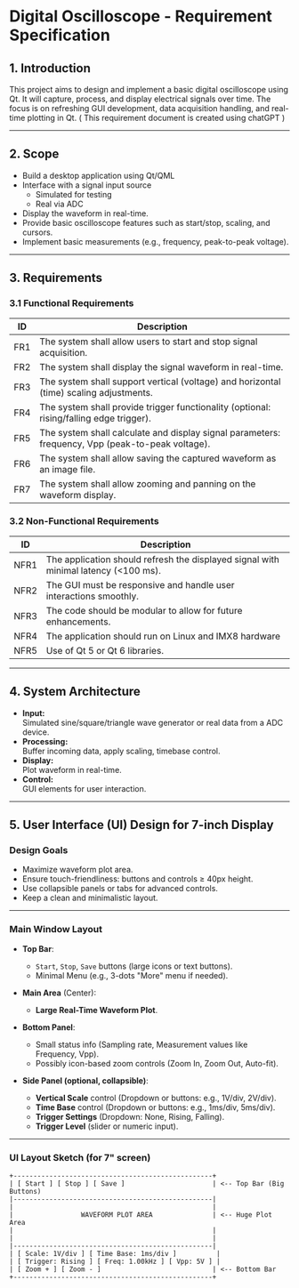 # Digital Oscilloscope - Requirement Specification

## 1. Introduction
This project aims to design and implement a basic digital oscilloscope using Qt. It will capture, process, and display electrical signals over time. The focus is on refreshing GUI development, data acquisition handling, and real-time plotting in Qt. ( This requirement document is created using chatGPT  )

---

## 2. Scope
- Build a desktop application using Qt/QML
- Interface with a signal input source 
	+ Simulated for testing 
	+ Real via ADC
- Display the waveform in real-time.
- Provide basic oscilloscope features such as start/stop, scaling, and cursors.
- Implement basic measurements (e.g., frequency, peak-to-peak voltage).

---

## 3. Requirements

### 3.1 Functional Requirements

| ID  | Description |
|-----|-------------|
| FR1 | The system shall allow users to start and stop signal acquisition. |
| FR2 | The system shall display the signal waveform in real-time. |
| FR3 | The system shall support vertical (voltage) and horizontal (time) scaling adjustments. |
| FR4 | The system shall provide trigger functionality (optional: rising/falling edge trigger). |
| FR5 | The system shall calculate and display signal parameters: frequency, Vpp (peak-to-peak voltage). |
| FR6 | The system shall allow saving the captured waveform as an image file. |
| FR7 | The system shall allow zooming and panning on the waveform display. |

### 3.2 Non-Functional Requirements

| ID  | Description |
|-----|-------------|
| NFR1 | The application should refresh the displayed signal with minimal latency (<100 ms). |
| NFR2 | The GUI must be responsive and handle user interactions smoothly. |
| NFR3 | The code should be modular to allow for future enhancements. |
| NFR4 | The application should run on Linux and IMX8 hardware |
| NFR5 | Use of Qt 5 or Qt 6 libraries. 

---

## 4. System Architecture

- **Input:**  
  Simulated sine/square/triangle wave generator or real data from a ADC device.
- **Processing:**  
  Buffer incoming data, apply scaling, timebase control.
- **Display:**  
  Plot waveform in real-time.
- **Control:**  
  GUI elements for user interaction.

---

## 5. User Interface (UI) Design for 7-inch Display

### Design Goals
- Maximize waveform plot area.
- Ensure touch-friendliness: buttons and controls ≥ 40px height.
- Use collapsible panels or tabs for advanced controls.
- Keep a clean and minimalistic layout.

---

### Main Window Layout

- **Top Bar**:
  - `Start`, `Stop`, `Save` buttons (large icons or text buttons).
  - Minimal Menu (e.g., 3-dots "More" menu if needed).

- **Main Area** (Center):
  - **Large Real-Time Waveform Plot**.

- **Bottom Panel**:
  - Small status info (Sampling rate, Measurement values like Frequency, Vpp).
  - Possibly icon-based zoom controls (Zoom In, Zoom Out, Auto-fit).

- **Side Panel (optional, collapsible)**:
  - **Vertical Scale** control (Dropdown or buttons: e.g., 1V/div, 2V/div).
  - **Time Base** control (Dropdown or buttons: e.g., 1ms/div, 5ms/div).
  - **Trigger Settings** (Dropdown: None, Rising, Falling).
  - **Trigger Level** (slider or numeric input).

---

### UI Layout Sketch (for 7" screen)

```
+--------------------------------------------------+
| [ Start ] [ Stop ] [ Save ]                      | <-- Top Bar (Big Buttons)
|--------------------------------------------------|
|                                                  |
|                 WAVEFORM PLOT AREA               | <-- Huge Plot Area
|                                                  |
|                                                  |
|--------------------------------------------------|
| [ Scale: 1V/div ] [ Time Base: 1ms/div ]          |
| [ Trigger: Rising ] [ Freq: 1.00kHz ] [ Vpp: 5V ] |
| [ Zoom + ] [ Zoom - ]                            | <-- Bottom Bar
+--------------------------------------------------+

```